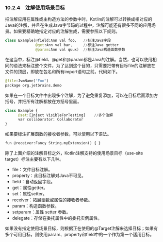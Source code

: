### 10.2.4　注解使用场景目标

把注解应用在属性或主构造方法的参数中时，Kotlin的注解可以转换成相对应的Java的注解，并且在生成Java字节码的过程中，注解可能还有很多不同的应用场景。如果要精确地指定对应的注解生成，需要参照以下规则。

```python
class Example(@field:Ann val foo,   //标注Java字段
              @get:Ann val bar,     //标注Java getter
              @param:Ann val quux)  //标注Java构造函数参数
```

在这当中，标注@field、@get和@param都是Java的注解。当然，也可以使用相同的语法来标注整个文件，为了达到这个目的，只需要把带有目标file的注解放在文件的顶层，即放在包名和所有import语句之前。代码如下。

```python
@file:JvmName("Foo")
package org.jetbrains.demo
```

如果在一个目标文件中出现多个注解，为了避免重复添加，可以在目标后面添加方括号，并把所有注解都放在方括号里面。

```python
class Example {
      @set:[Inject VisibleForTesting]    //多个注解
      var collaborator: Collaborator
}
```

如果要标注扩展函数的接收者参数，可以使用以下语法。

```python
fun @receiver:Fancy String.myExtension() { }
```

除了上面介绍的注解目标之外，Kotlin注解支持的使用场景目标（use-site target）标注主要有以下几种。

+ file：文件目标注解。
+ property：此目标注解对Java不可见。
+ field：自动返回字段。
+ get：属性getter。
+ set：属性setter。
+ receiver：拓展函数或属性的接收者参数。
+ param：构造函数参数。
+ setparam：属性 setter 参数。
+ delegate：存储在委托属性中的委托实例属性。

如果没有指定使用场景目标，则根据正在使用的@Target注解来选择目标；如果有多个可用目标，则使用param、property和field中的一个作为第一个适用目标。

